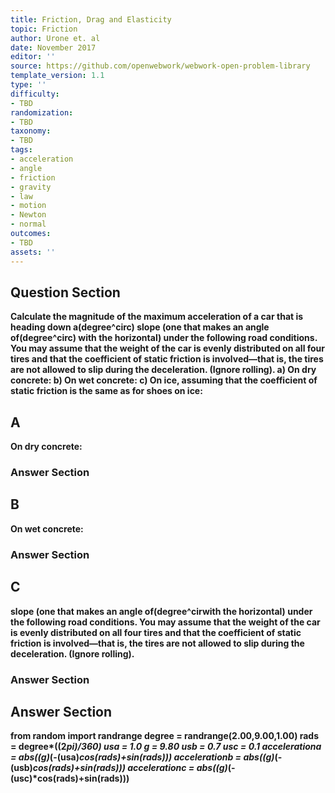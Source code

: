 ```yaml
---
title: Friction, Drag and Elasticity
topic: Friction
author: Urone et. al
date: November 2017
editor: ''
source: https://github.com/openwebwork/webwork-open-problem-library
template_version: 1.1
type: ''
difficulty:
- TBD
randomization:
- TBD
taxonomy:
- TBD
tags:
- acceleration
- angle
- friction
- gravity
- law
- motion
- Newton
- normal
outcomes:
- TBD
assets: ''
---
```


## Question Section 

<b>
Calculate the magnitude of the maximum acceleration of a car that is heading down a(degree^circ) slope (one that makes an angle of(degree^circ) with the horizontal) under the following road conditions. You may assume that the weight of the car is evenly distributed on all four tires and that the coefficient of static friction is involved—that is, the tires are not allowed to slip during the deceleration. (Ignore rolling).
a) On dry concrete:
b) On wet concrete:
c) On ice, assuming that the coefficient of static friction is the same as for shoes on ice:

## A
On dry concrete:
### Answer Section
## B
On wet concrete:
### Answer Section
## C
slope (one that makes an angle of(degree^cirwith the horizontal) under the following road conditions. You may assume that the weight of the car is evenly distributed on all four tires and that the coefficient of static friction is involved—that is, the tires are not allowed to slip during the deceleration. (Ignore rolling).
### Answer Section


## Answer Section

from random import randrange
degree = randrange(2.00,9.00,1.00)
rads = degree*((2*pi)/360)
usa = 1.0
g = 9.80
usb = 0.7
usc = 0.1
accelerationa = abs((g)*(-(usa)*cos(rads)+sin(rads)))
accelerationb = abs((g)*(-(usb)*cos(rads)+sin(rads)))
accelerationc = abs((g)*(-(usc)*cos(rads)+sin(rads)))